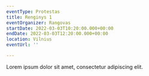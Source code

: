 ```yaml
---
eventType: Protestas
title: Renginys 1
eventOrganizer: Rangovas
startDate: 2022-03-03T10:20:00.000+00:00
endDate: 2022-03-03T12:20:00.000+00:00
location: Vilnius
eventUrl: ''

---
```

Lorem ipsum dolor sit amet, consectetur adipiscing elit.